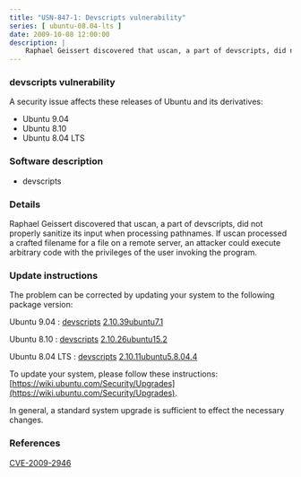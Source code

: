 ```yaml
---
title: "USN-847-1: Devscripts vulnerability"
series: [ ubuntu-08.04-lts ]
date: 2009-10-08 12:00:00
description: |
    Raphael Geissert discovered that uscan, a part of devscripts, did not properly sanitize its input when processing pathnames. If uscan processed a crafted filename for a file on a remote server, an attacker could execute arbitrary code with the privileges of the user invoking the program. 
--- 
```

 
### devscripts vulnerability

A security issue affects these releases of Ubuntu and its derivatives:

* Ubuntu 9.04
* Ubuntu 8.10
* Ubuntu 8.04 LTS

### Software description

* devscripts 

### Details

Raphael Geissert discovered that uscan, a part of devscripts, did not properly sanitize its input when processing pathnames. If uscan processed a crafted filename for a file on a remote server, an attacker could execute arbitrary code with the privileges of the user invoking the program. 

### Update instructions

The problem can be corrected by updating your system to the following package version:

Ubuntu 9.04
 : [devscripts](https://launchpad.net/ubuntu/+source/devscripts) <span> [2.10.39ubuntu7.1](https://launchpad.net/ubuntu/+source/devscripts/2.10.39ubuntu7.1) </span> 

Ubuntu 8.10
 : [devscripts](https://launchpad.net/ubuntu/+source/devscripts) <span> [2.10.26ubuntu15.2](https://launchpad.net/ubuntu/+source/devscripts/2.10.26ubuntu15.2) </span> 

Ubuntu 8.04 LTS
 : [devscripts](https://launchpad.net/ubuntu/+source/devscripts) <span> [2.10.11ubuntu5.8.04.4](https://launchpad.net/ubuntu/+source/devscripts/2.10.11ubuntu5.8.04.4) </span> 

To update your system, please follow these instructions: [https://wiki.ubuntu.com/Security/Upgrades](https://wiki.ubuntu.com/Security/Upgrades).

In general, a standard system upgrade is sufficient to effect the necessary changes. 

### References

 [CVE-2009-2946](http://people.ubuntu.com/~ubuntu-security/cve/CVE-2009-2946)
 
